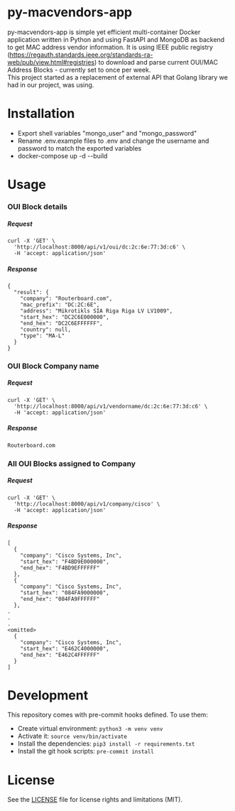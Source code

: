# py-macvendors-app
py-macvendors-app is simple yet efficient multi-container Docker application written in Python and using FastAPI and MongoDB as backend to get MAC address vendor information.
It is using IEEE public registry (https://regauth.standards.ieee.org/standards-ra-web/pub/view.html#registries) to download and parse current OUI/MAC Address Blocks - currently set to once per week.\
This project started as a replacement of external API that Golang library we had in our project, was using.

# Installation
* Export shell variables "mongo_user" and "mongo_password"
* Rename .env.example files to .env and change the username and password to match the exported variables
* docker-compose up -d --build

# Usage
### OUI Block details
##### Request
```
curl -X 'GET' \
  'http://localhost:8000/api/v1/oui/dc:2c:6e:77:3d:c6' \
  -H 'accept: application/json'
```

##### Response
```
{
  "result": {
    "company": "Routerboard.com",
    "mac_prefix": "DC:2C:6E",
    "address": "Mikrotikls SIA Riga Riga LV LV1009",
    "start_hex": "DC2C6E000000",
    "end_hex": "DC2C6EFFFFFF",
    "country": null,
    "type": "MA-L"
  }
}
```


### OUI Block Company name
##### Request
```
curl -X 'GET' \
  'http://localhost:8000/api/v1/vendorname/dc:2c:6e:77:3d:c6' \
  -H 'accept: application/json'
```

##### Response
```html
Routerboard.com
```


### All OUI Blocks assigned to Company
##### Request
```
curl -X 'GET' \
  'http://localhost:8000/api/v1/company/cisco' \
  -H 'accept: application/json'
```

##### Response
```
[
  {
    "company": "Cisco Systems, Inc",
    "start_hex": "F4BD9E000000",
    "end_hex": "F4BD9EFFFFFF"
  },
  {
    "company": "Cisco Systems, Inc",
    "start_hex": "084FA9000000",
    "end_hex": "084FA9FFFFFF"
  },
.
.
.
<omitted>
  {
    "company": "Cisco Systems, Inc",
    "start_hex": "E462C4000000",
    "end_hex": "E462C4FFFFFF"
  }
]
```

# Development
This repository comes with pre-commit hooks defined. To use them:
* Create virtual environment: ```python3 -m venv venv```
* Activate it: ```source venv/bin/activate```
* Install the dependencies: ```pip3 install -r requirements.txt```
* Install the git hook scripts: ```pre-commit install```

# License
See the [LICENSE](https://github.com/plmatev/py-macvendors-app/blob/main/LICENSE.md) file for license rights and limitations (MIT).
